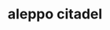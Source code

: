 ---
title: "aleppo citadel"
layout: work_page
img: "aleppocitadel.jpg"
thumbnailimg: "aleppocitadel-thumbnail.jpg"
medium: "woodstain, ink, and oil on wood panel"
dimensions: "18 x 24 inches"
year: 2025
available: true
---